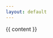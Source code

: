 ```yaml
---
layout: default
---
```

<div class="content">
	<div class="component">
		{{ content }}
	</div>
</div>
